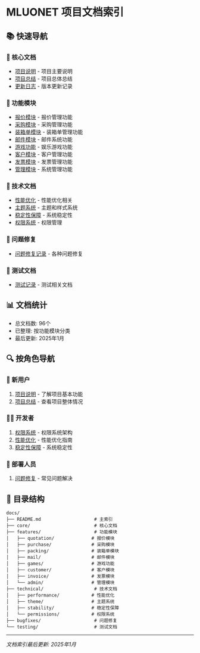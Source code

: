 # MLUONET 项目文档索引

## 📚 快速导航

### 🎯 核心文档
- [项目说明](../README.md) - 项目主要说明
- [项目总结](core/PROJECT_SUMMARY.md) - 项目总体总结
- [更新日志](core/CHANGELOG.md) - 版本更新记录

### 🚀 功能模块
- [报价模块](features/quotation/) - 报价管理功能
- [采购模块](features/purchase/) - 采购管理功能
- [装箱单模块](features/packing/) - 装箱单管理功能
- [邮件模块](features/mail/) - 邮件系统功能
- [游戏功能](features/games/) - 娱乐游戏功能
- [客户模块](features/customer/) - 客户管理功能
- [发票模块](features/invoice/) - 发票管理功能
- [管理模块](features/admin/) - 系统管理功能

### 🔧 技术文档
- [性能优化](technical/performance/) - 性能优化相关
- [主题系统](technical/theme/) - 主题和样式系统
- [稳定性保障](technical/stability/) - 系统稳定性
- [权限系统](technical/permissions/) - 权限管理

### 🐛 问题修复
- [问题修复记录](bugfixes/) - 各种问题修复

### 🧪 测试文档
- [测试记录](testing/) - 测试相关文档

## 📊 文档统计
- 总文档数: 96个
- 已整理: 按功能模块分类
- 最后更新: 2025年1月

## 🔍 按角色导航

### 👤 新用户
1. [项目说明](../README.md) - 了解项目基本功能
2. [项目总结](core/PROJECT_SUMMARY.md) - 查看项目整体情况

### 👨‍💻 开发者
1. [权限系统](technical/permissions/) - 权限系统架构
2. [性能优化](technical/performance/) - 性能优化指南
3. [稳定性保障](technical/stability/) - 系统稳定性

### 🚀 部署人员
1. [问题修复](bugfixes/) - 常见问题解决

## 📁 目录结构

```
docs/
├── README.md                    # 主索引
├── core/                        # 核心文档
├── features/                    # 功能模块
│   ├── quotation/              # 报价模块
│   ├── purchase/               # 采购模块
│   ├── packing/                # 装箱单模块
│   ├── mail/                   # 邮件模块
│   ├── games/                  # 游戏功能
│   ├── customer/               # 客户模块
│   ├── invoice/                # 发票模块
│   └── admin/                  # 管理模块
├── technical/                   # 技术文档
│   ├── performance/            # 性能优化
│   ├── theme/                  # 主题系统
│   ├── stability/              # 稳定性保障
│   └── permissions/            # 权限系统
├── bugfixes/                    # 问题修复
└── testing/                     # 测试文档
```

---

*文档索引最后更新: 2025年1月*
